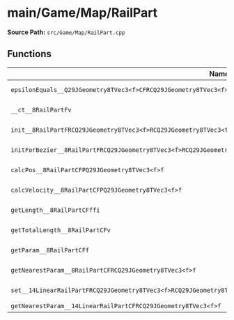 # main/Game/Map/RailPart

**Source Path:** `src/Game/Map/RailPart.cpp`

## Functions

| Name | Address | Match % |
|------|---------|---------|
| `epsilonEquals__Q29JGeometry8TVec3<f>CFRCQ29JGeometry8TVec3<f>f` | `0x80199548` | :white_check_mark: (100.0%) |
| `__ct__8RailPartFv` | `0x801995E4` | :white_check_mark: (100.0%) |
| `init__8RailPartFRCQ29JGeometry8TVec3<f>RCQ29JGeometry8TVec3<f>RCQ29JGeometry8TVec3<f>RCQ29JGeometry8TVec3<f>` | `0x801995F4` | :x: (97.6%) |
| `initForBezier__8RailPartFRCQ29JGeometry8TVec3<f>RCQ29JGeometry8TVec3<f>RCQ29JGeometry8TVec3<f>RCQ29JGeometry8TVec3<f>` | `0x80199698` | :white_check_mark: (100.0%) |
| `calcPos__8RailPartCFPQ29JGeometry8TVec3<f>f` | `0x801996F8` | :white_check_mark: (100.0%) |
| `calcVelocity__8RailPartCFPQ29JGeometry8TVec3<f>f` | `0x8019971C` | :x: (38.5%) |
| `getLength__8RailPartCFffi` | `0x8019973C` | :white_check_mark: (100.0%) |
| `getTotalLength__8RailPartCFv` | `0x80199764` | :white_check_mark: (100.0%) |
| `getParam__8RailPartCFf` | `0x80199784` | :white_check_mark: (100.0%) |
| `getNearestParam__8RailPartCFRCQ29JGeometry8TVec3<f>f` | `0x801997A8` | :white_check_mark: (100.0%) |
| `set__14LinearRailPartFRCQ29JGeometry8TVec3<f>RCQ29JGeometry8TVec3<f>` | `0x801997C4` | :white_check_mark: (100.0%) |
| `getNearestParam__14LinearRailPartCFRCQ29JGeometry8TVec3<f>f` | `0x80199824` | :x: (0.0%) |